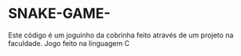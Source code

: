 # SNAKE-GAME-
Este código é um joguinho da cobrinha feito através de um projeto na faculdade. Jogo feito na linguagem C
